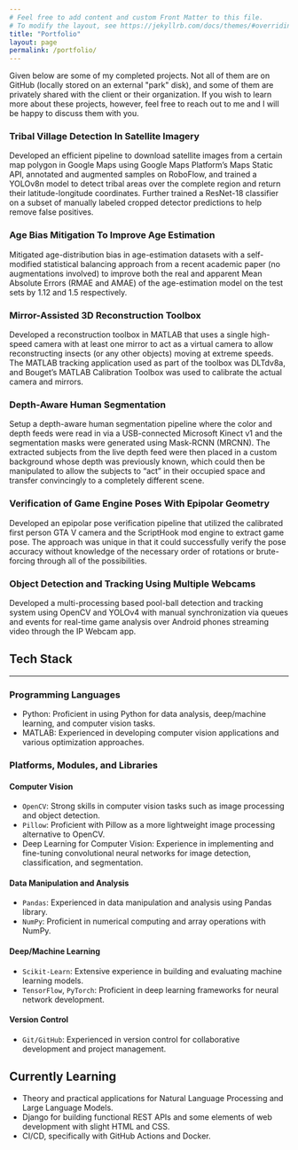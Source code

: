 ```yaml
---
# Feel free to add content and custom Front Matter to this file.
# To modify the layout, see https://jekyllrb.com/docs/themes/#overriding-theme-defaults
title: "Portfolio"
layout: page
permalink: /portfolio/
---
```


Given below are some of my completed projects. Not all of them are on GitHub (locally stored on an external "park" disk), and some of them are privately shared with the client or their organization. If you wish to learn more about these projects, however, feel free to reach out to me and I will be happy to discuss them with you.

### Tribal Village Detection In Satellite Imagery

Developed an efficient pipeline to download satellite images from a certain map polygon in Google Maps using Google Maps Platform’s Maps Static API, annotated and augmented samples on RoboFlow, and trained a YOLOv8n model to detect tribal areas over the complete region and return their latitude-longitude coordinates. Further trained a ResNet-18 classifier on a subset of manually labeled cropped detector predictions to help remove false positives.

### Age Bias Mitigation To Improve Age Estimation

Mitigated age-distribution bias in age-estimation datasets with a self-modified statistical balancing approach from a recent academic paper (no augmentations involved) to improve both the real and apparent Mean Absolute Errors (RMAE and AMAE) of the age-estimation model on the test sets by 1.12 and 1.5 respectively.

### Mirror-Assisted 3D Reconstruction Toolbox

Developed a reconstruction toolbox in MATLAB that uses a single high-speed camera with at least one mirror to act as a virtual camera to allow reconstructing insects (or any other objects) moving at extreme speeds. The MATLAB tracking application used as part of the toolbox was DLTdv8a, and Bouget’s MATLAB Calibration Toolbox was used to calibrate the actual camera and mirrors.

### Depth-Aware Human Segmentation

Setup a depth-aware human segmentation pipeline where the color and depth feeds were read in via a USB-connected Microsoft Kinect v1 and the segmentation masks were generated using Mask-RCNN (MRCNN). The extracted subjects from the live depth feed were then placed in a custom background whose depth was previously known, which could then be manipulated to allow the subjects to “act” in their occupied space and transfer convincingly to a completely different scene.

### Verification of Game Engine Poses With Epipolar Geometry

Developed an epipolar pose verification pipeline that utilized the calibrated first person GTA V camera and the ScriptHook mod engine to extract game pose. The approach was unique in that it could successfully verify the pose accuracy without knowledge of the necessary order of rotations or brute-forcing through all of the possibilities.

### Object Detection and Tracking Using Multiple Webcams

Developed a multi-processing based pool-ball detection and tracking system using OpenCV and YOLOv4 with manual synchronization via queues and events for real-time game analysis over Android phones streaming video through the IP Webcam app.

## Tech Stack

---

### Programming Languages

- Python: Proficient in using Python for data analysis, deep/machine learning, and computer vision tasks.
- MATLAB: Experienced in developing computer vision applications and various optimization approaches.

### Platforms, Modules, and Libraries

#### Computer Vision

- `OpenCV`: Strong skills in computer vision tasks such as image processing and object detection.
- `Pillow`: Proficient with Pillow as a more lightweight image processing alternative to OpenCV.
- Deep Learning for Computer Vision: Experience in implementing and fine-tuning convolutional neural networks for image detection, classification, and segmentation.

#### Data Manipulation and Analysis

- `Pandas`: Experienced in data manipulation and analysis using Pandas library.
- `NumPy`: Proficient in numerical computing and array operations with NumPy.

#### Deep/Machine Learning

- `Scikit-Learn`: Extensive experience in building and evaluating machine learning models.
- `TensorFlow`, `PyTorch`: Proficient in deep learning frameworks for neural network development.

#### Version Control

- `Git/GitHub`: Experienced in version control for collaborative development and project management.

## Currently Learning

- Theory and practical applications for Natural Language Processing and Large Language Models.
- Django for building functional REST APIs and some elements of web development with slight HTML and CSS.
- CI/CD, specifically with GitHub Actions and Docker.
